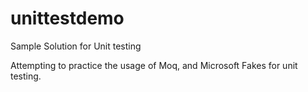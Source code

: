 unittestdemo
============

Sample Solution for Unit testing

Attempting to practice the usage of Moq, and Microsoft Fakes for unit testing.
